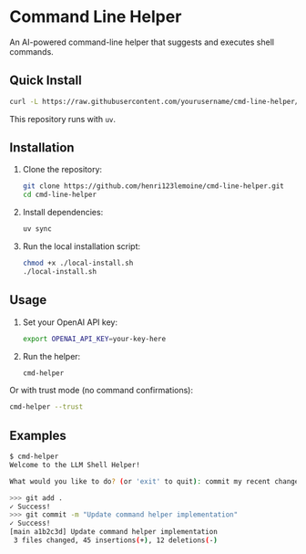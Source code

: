 # Command Line Helper

An AI-powered command-line helper that suggests and executes shell commands.

## Quick Install

```bash
curl -L https://raw.githubusercontent.com/yourusername/cmd-line-helper/main/install.sh | bash
```

This repository runs with `uv`.

## Installation

1. Clone the repository:
    ```bash
    git clone https://github.com/henri123lemoine/cmd-line-helper.git
    cd cmd-line-helper
    ```

2. Install dependencies:
    ```bash
    uv sync
    ```

3. Run the local installation script:
    ```bash
    chmod +x ./local-install.sh
    ./local-install.sh
    ```

## Usage

1. Set your OpenAI API key:
    ```bash
    export OPENAI_API_KEY=your-key-here
    ```

2. Run the helper:
    ```bash
    cmd-helper
    ```

Or with trust mode (no command confirmations):
```bash
cmd-helper --trust
```

## Examples

```bash
$ cmd-helper
Welcome to the LLM Shell Helper!

What would you like to do? (or 'exit' to quit): commit my recent changes

>>> git add .
✓ Success!
>>> git commit -m "Update command helper implementation"
✓ Success!
[main a1b2c3d] Update command helper implementation
 3 files changed, 45 insertions(+), 12 deletions(-)
```